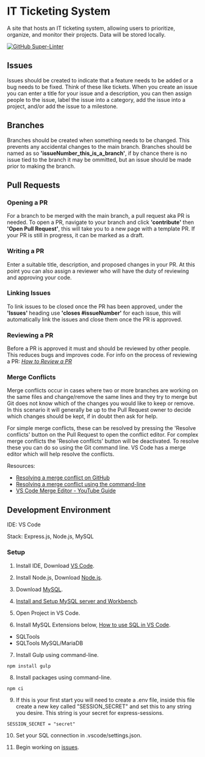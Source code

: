 # IT Ticketing System

A site that hosts an IT ticketing system, allowing users to prioritize, organize, and monitor their projects. Data will be stored locally.

[![GitHub Super-Linter](https://github.com/RJD27/it_ticketing_system/workflows/Lint%20Code%20Base/badge.svg)](https://github.com/marketplace/actions/super-linter)

## Issues

Issues should be created to indicate that a feature needs to be added or a bug needs to be fixed.
Think of these like tickets. When you create an issue you can enter a title for your issue and a description,
you can then assign people to the issue, label the issue into a category, add the issue into a project, and/or
add the issue to a milestone.

## Branches

Branches should be created when something needs to be changed. This prevents any accidental changes to the main branch.
Branches should be named as so **'issueNumber_this_is_a_branch'**, if by chance there is no issue tied to the branch it may be ommitted,
but an issue should be made prior to making the branch.

## Pull Requests

### Opening a PR

For a branch to be merged with the main branch, a pull request aka PR is needed.
To open a PR, navigate to your branch and click **'contribute'** then **'Open Pull Request'**, this will take you to a new page
with a template PR. If your PR is still in progress, it can be marked as a draft.

### Writing a PR

Enter a suitable title, description, and proposed changes in your PR.
At this point you can also assign a reviewer who will have the duty of reviewing and approving your code.

### Linking Issues

To link issues to be closed once the PR has been approved, under the **'Issues'** heading use **'closes #issueNumber'** for each issue,
this will automatically link the issues and close them once the PR is approved.

### Reviewing a PR

Before a PR is approved it must and should be reviewed by other people. This reduces bugs and improves code.
For info on the process of reviewing a PR: *[How to Review a PR](https://docs.github.com/en/pull-requests/collaborating-with-pull-requests/reviewing-changes-in-pull-requests/reviewing-proposed-changes-in-a-pull-request)*

### Merge Conflicts

Merge conflicts occur in cases where two or more branches are working on the same files and change/remove the same lines and they try to merge but Git does not know which of the changes you would like to keep or remove. In this scenario it will generally be up to the Pull Request owner to decide which changes should be kept, if in doubt then ask for help.

For simple merge conflicts, these can be resolved by pressing the 'Resolve conflicts' button on the Pull Request to open the conflict editor.
For complex merge conflicts the 'Resolve conflicts' button will be deactivated. To resolve these you can do so using the Git command line.
VS Code has a merge editor which will help resolve the conflicts.

Resources:
- [Resolving a merge conflict on GitHub](https://docs.github.com/en/pull-requests/collaborating-with-pull-requests/addressing-merge-conflicts/resolving-a-merge-conflict-on-github)
- [Resolving a merge conflict using the command-line](https://docs.github.com/en/pull-requests/collaborating-with-pull-requests/addressing-merge-conflicts/resolving-a-merge-conflict-using-the-command-line)
- [VS Code Merge Editor - YouTube Guide](https://www.youtube.com/watch?v=HosPml1qkrg)

## Development Environment

IDE: VS Code

Stack: Express.js, Node.js, MySQL

### Setup

1. Install IDE, Download [VS Code](https://code.visualstudio.com/Download).

2. Install Node.js, Download [Node.js](https://nodejs.org/en/download/).

3. Download [MySQL](https://dev.mysql.com/downloads/mysql/). 

4. [Install and Setup MySQL server and Workbench](https://www.youtube.com/watch?v=u96rVINbAUI).

5. Open Project in VS Code.

6. Install MySQL Extensions below, [How to use SQL in VS Code](https://www.youtube.com/watch?v=C0y35FpiLRA).
- SQLTools
- SQLTools MySQL/MariaDB

7. Install Gulp using command-line.

```commandLine
npm install gulp
```

8. Install packages using command-line.

```commandLine
npm ci
```

9. If this is your first start you will need to create a .env file, inside this file create a new key called "SESSION_SECRET" and set this to any string you desire. This string is your secret for express-sessions.

```env
SESSION_SECRET = "secret"
```

10. Set your SQL connection in .vscode/settings.json.

11. Begin working on [issues](https://github.com/RJD27/it_ticketing_system/issues).
